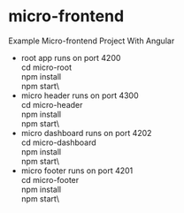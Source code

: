 # micro-frontend
Example Micro-frontend Project With Angular


* root app runs on port 4200\
  cd micro-root\
  npm install\
  npm start\
* micro header runs on port 4300\
  cd micro-header\
  npm install\
  npm start\
* micro dashboard runs on port 4202\
  cd micro-dashboard\
  npm install\
  npm start\
*  micro footer runs on port 4201\
   cd micro-footer\
   npm install\
   npm start\
